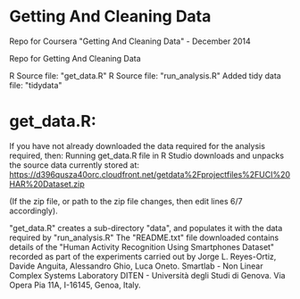 Getting And Cleaning Data
=========================

Repo for Coursera "Getting And Cleaning Data" - December 2014

Repo for Getting And Cleaning Data

R Source file: "get_data.R"
R Source file: "run_analysis.R"
Added tidy data file: "tidydata"

get_data.R:
===========
If you have not already downloaded the data required for the analysis required, then:
Running get_data.R file in R Studio downloads and unpacks the source data currently stored at:
https://d396qusza40orc.cloudfront.net/getdata%2Fprojectfiles%2FUCI%20HAR%20Dataset.zip

(If the zip file, or path to the zip file changes, then edit lines 6/7 accordingly).

"get_data.R" creates a sub-directory "data", and populates it with the data required by "run_analysis.R"
The "README.txt" file downloaded contains details of the "Human Activity Recognition Using Smartphones Dataset"
recorded as part of the experiments carried out by Jorge L. Reyes-Ortiz, Davide Anguita, Alessandro Ghio, Luca Oneto.
Smartlab - Non Linear Complex Systems Laboratory
DITEN - Università degli Studi di Genova.
Via Opera Pia 11A, I-16145, Genoa, Italy.


